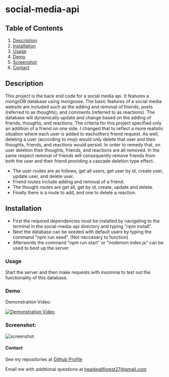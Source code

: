 # social-media-api
    
## Table of Contents
1. [Description](#description)
2. [Installation](#installation)    
3. [Usage](#usage)
4. [Demo](#demo)
5. [Screenshot](#screenshot)
6. [Contact](#contact)


## Description

This project is the back end code for a social media api. It features a mongoDB database using mongoose. The basic features of a social media website are included such as the adding and removal of friends, posts (referred to as thoughts), and comments (referred to as reactions). The database will dynamically update and change based on the adding of friends, thoughts, and reactions. The criteria for this project specified only an addition of a friend on one side. I changed that to reflect a more realistic situation where each user is added to eachothers friend request. As well, deleting a user (according to mvp) would only delete that user and their thoughts, friends, and reactions would persist. In order to remedy that, on user deletion their thoughts, friends, and reactions are all removed. In the same respect removal of friends will consequently remove friends from both the user and their friend providing a cascade deletion type effect. 

* The user routes are as follows, get all users, get user by id, create user, update user, and delete user.
* Friend routes include adding and removal of a friend.
* The thought routes are get all, get by id, create, update and delete.
* Finally there is a route to add, and one to delete a reaction.

## Installation

* First the required dependencies must be installed by navigating to the terminal in the social-media-api directory and typing "npm install".
* Next the database can be seeded with default users by typing the command "npm run seed". (Not neccesary to function)
* Afterwords the command "npm run start" or "nodemon index.js" can be used to boot up the server.

### Usage

Start the server and then make requests with insomnia to test out the functionality of this database.
    
### Demo

Demonstration Video: 

[![Demonstration Video](https://cdn0.iconfinder.com/data/icons/multimedia_iconset/256/button_play.png)](https://drive.google.com/file/d/1XDWRjwB5tFn4rXRsFeO2SRbuxLgiEGu3/view)

### Screenshot:

![screenshot](https://user-images.githubusercontent.com/66131189/206571562-18d932f5-5c1c-4d19-bf65-c6336335818d.JPG)


#### Contact

See my repositories at [Github Profile](https://github.com/rjewell859)

Email me with additional questions at headwallforest27@gmail.com
